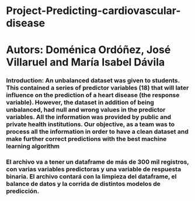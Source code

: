 # Project-Predicting-cardiovascular-disease
# Autors: Doménica Ordóñez, José Villaruel and María Isabel Dávila
### Introduction: An unbalanced dataset was given to students. This contained a series of predictor variables (18) that will later influence on the prediction of a heart disease (the response variable). However, the dataset in addition of being unbalanced, had null and wrong values in the predictor variables. All the information was provided by public and private health institutions. Our objective, as a team was to process all the information in order to have a clean dataset and make further correct predictions with the best machine learning algorithm
### El archivo va a tener un dataframe de más de 300 mil registros, con varias variables predictoras y una variable de respuesta binaria. El archivo contará con la limpieza del dataframe, el balance de datos y la corrida de distintos modelos de predicción.
